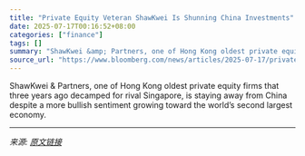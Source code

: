 ```yaml
---
title: "Private Equity Veteran ShawKwei Is Shunning China Investments"
date: 2025-07-17T00:16:52+08:00
categories: ["finance"]
tags: []
summary: "ShawKwei &amp; Partners, one of Hong Kong oldest private equity firms that three years ago decamped for rival Singapore, is staying away from China despite a more bullish sentiment growing toward the "
source_url: "https://www.bloomberg.com/news/articles/2025-07-17/private-equity-veteran-shawkwei-is-shunning-china-investments"
---
```


ShawKwei &amp; Partners, one of Hong Kong oldest private equity firms that three years ago decamped for rival Singapore, is staying away from China despite a more bullish sentiment growing toward the world’s second largest economy.

---

*来源: [原文链接](https://www.bloomberg.com/news/articles/2025-07-17/private-equity-veteran-shawkwei-is-shunning-china-investments)*

